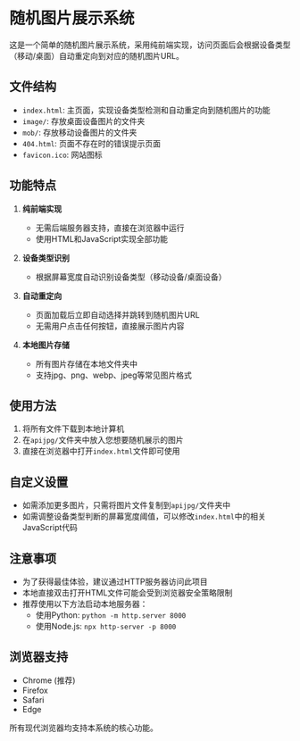 # 随机图片展示系统

这是一个简单的随机图片展示系统，采用纯前端实现，访问页面后会根据设备类型（移动/桌面）自动重定向到对应的随机图片URL。

## 文件结构

- `index.html`: 主页面，实现设备类型检测和自动重定向到随机图片的功能
- `image/`: 存放桌面设备图片的文件夹
- `mob/`: 存放移动设备图片的文件夹
- `404.html`: 页面不存在时的错误提示页面
- `favicon.ico`: 网站图标

## 功能特点

1. **纯前端实现**
   - 无需后端服务器支持，直接在浏览器中运行
   - 使用HTML和JavaScript实现全部功能

2. **设备类型识别**
   - 根据屏幕宽度自动识别设备类型（移动设备/桌面设备）

3. **自动重定向**
   - 页面加载后立即自动选择并跳转到随机图片URL
   - 无需用户点击任何按钮，直接展示图片内容

4. **本地图片存储**
   - 所有图片存储在本地文件夹中
   - 支持jpg、png、webp、jpeg等常见图片格式

## 使用方法

1. 将所有文件下载到本地计算机
2. 在`apijpg/`文件夹中放入您想要随机展示的图片
3. 直接在浏览器中打开`index.html`文件即可使用

## 自定义设置

- 如需添加更多图片，只需将图片文件复制到`apijpg/`文件夹中
- 如需调整设备类型判断的屏幕宽度阈值，可以修改`index.html`中的相关JavaScript代码

## 注意事项

- 为了获得最佳体验，建议通过HTTP服务器访问此项目
- 本地直接双击打开HTML文件可能会受到浏览器安全策略限制
- 推荐使用以下方法启动本地服务器：
  - 使用Python: `python -m http.server 8000`
  - 使用Node.js: `npx http-server -p 8000`

## 浏览器支持

- Chrome (推荐)
- Firefox
- Safari
- Edge

所有现代浏览器均支持本系统的核心功能。
